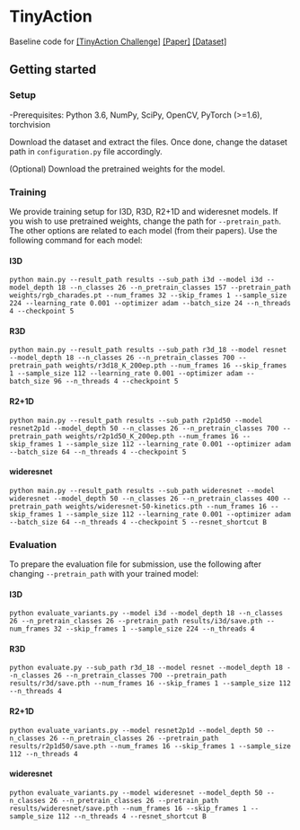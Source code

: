 # TinyAction
Baseline code for [[TinyAction Challenge]](https://www.crcv.ucf.edu/tiny-actions-challenge-cvpr2021/)  [[Paper]](https://arxiv.org/pdf/2107.11494.pdf)  [[Dataset]](https://www.crcv.ucf.edu/tiny-actions-challenge-cvpr2021/data/TinyVIRAT-v2.zip)


## Getting started
### Setup
-Prerequisites: Python 3.6, NumPy, SciPy, OpenCV, PyTorch (>=1.6), torchvision

Download the dataset and extract the files. Once done, change the dataset path in `configuration.py` file accordingly.

(Optional) Download the pretrained weights for the model.

### Training
We provide training setup for I3D, R3D, R2+1D and wideresnet models. If you wish to use pretrained weights, change the path for `--pretrain_path`. The other options are related to each model (from their papers). Use the following command for each model:

#### I3D
```
python main.py --result_path results --sub_path i3d --model i3d --model_depth 18 --n_classes 26 --n_pretrain_classes 157 --pretrain_path weights/rgb_charades.pt --num_frames 32 --skip_frames 1 --sample_size 224 --learning_rate 0.001 --optimizer adam --batch_size 24 --n_threads 4 --checkpoint 5
```

#### R3D
```
python main.py --result_path results --sub_path r3d_18 --model resnet --model_depth 18 --n_classes 26 --n_pretrain_classes 700 --pretrain_path weights/r3d18_K_200ep.pth --num_frames 16 --skip_frames 1 --sample_size 112 --learning_rate 0.001 --optimizer adam --batch_size 96 --n_threads 4 --checkpoint 5 
```

#### R2+1D
```
python main.py --result_path results --sub_path r2p1d50 --model resnet2p1d --model_depth 50 --n_classes 26 --n_pretrain_classes 700 --pretrain_path weights/r2p1d50_K_200ep.pth --num_frames 16 --skip_frames 1 --sample_size 112 --learning_rate 0.001 --optimizer adam --batch_size 64 --n_threads 4 --checkpoint 5 
```

#### wideresnet 
```
python main.py --result_path results --sub_path wideresnet --model wideresnet --model_depth 50 --n_classes 26 --n_pretrain_classes 400 --pretrain_path weights/wideresnet-50-kinetics.pth --num_frames 16 --skip_frames 1 --sample_size 112 --learning_rate 0.001 --optimizer adam --batch_size 64 --n_threads 4 --checkpoint 5 --resnet_shortcut B
```

### Evaluation
To prepare the evaluation file for submission, use the following after changing `--pretrain_path` with your trained model:

#### I3D
```
python evaluate_variants.py --model i3d --model_depth 18 --n_classes 26 --n_pretrain_classes 26 --pretrain_path results/i3d/save.pth --num_frames 32 --skip_frames 1 --sample_size 224 --n_threads 4
```

#### R3D 
```
python evaluate.py --sub_path r3d_18 --model resnet --model_depth 18 --n_classes 26 --n_pretrain_classes 700 --pretrain_path results/r3d/save.pth --num_frames 16 --skip_frames 1 --sample_size 112 --n_threads 4
```

#### R2+1D
```
python evaluate_variants.py --model resnet2p1d --model_depth 50 --n_classes 26 --n_pretrain_classes 26 --pretrain_path results/r2p1d50/save.pth --num_frames 16 --skip_frames 1 --sample_size 112 --n_threads 4
```

#### wideresnet 
```
python evaluate_variants.py --model wideresnet --model_depth 50 --n_classes 26 --n_pretrain_classes 26 --pretrain_path results/wideresnet/save.pth --num_frames 16 --skip_frames 1 --sample_size 112 --n_threads 4 --resnet_shortcut B
```